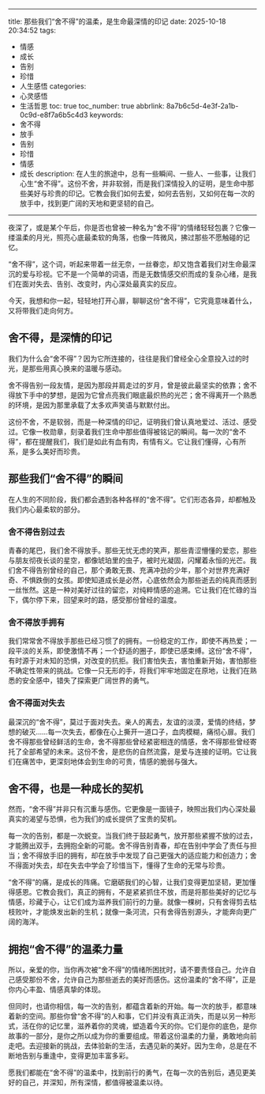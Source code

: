 
---
title: 那些我们“舍不得”的温柔，是生命最深情的印记
date: 2025-10-18 20:34:52
tags:
  - 情感
  - 成长
  - 告别
  - 珍惜
  - 人生感悟
categories:
  - 心灵感悟
  - 生活哲思
toc: true
toc_number: true
abbrlink: 8a7b6c5d-4e3f-2a1b-0c9d-e8f7a6b5c4d3
keywords:
  - 舍不得
  - 放手
  - 告别
  - 珍惜
  - 情感
  - 成长
description: 在人生的旅途中，总有一些瞬间、一些人、一些事，让我们心生“舍不得”。这份不舍，并非软弱，而是我们深情投入的证明，是生命中那些美好与珍贵的印记。它教会我们如何去爱，如何去告别，又如何在每一次的放手中，找到更广阔的天地和更坚韧的自己。
---

夜深了，或是某个午后，你是否也曾被一种名为“舍不得”的情绪轻轻包裹？它像一缕温柔的月光，照亮心底最柔软的角落，也像一阵微风，拂过那些不愿触碰的记忆。

“舍不得”，这个词，听起来带着一丝无奈，一丝眷恋，却又饱含着我们对生命最深沉的爱与珍视。它不是一个简单的词语，而是无数情感交织而成的复杂心绪，是我们在面对失去、告别、改变时，内心深处最真实的反应。

今天，我想和你一起，轻轻地打开心扉，聊聊这份“舍不得”，它究竟意味着什么，又将带我们走向何方。

## 舍不得，是深情的印记

我们为什么会“舍不得”？因为它所连接的，往往是我们曾经全心全意投入过的时光，是那些用真心换来的温暖与感动。

舍不得告别一段友情，是因为那段并肩走过的岁月，曾是彼此最坚实的依靠；舍不得放下手中的梦想，是因为它曾点亮我们眼底最炽热的光芒；舍不得离开一个熟悉的环境，是因为那里承载了太多欢声笑语与默默付出。

这份不舍，不是软弱，而是一种深情的印记，证明我们曾认真地爱过、活过、感受过。它像一枚勋章，刻录着我们生命中那些值得被铭记的瞬间。每一次的“舍不得”，都在提醒我们，我们是如此有血有肉，有情有义。它让我们懂得，心有所系，是多么美好而珍贵。

## 那些我们“舍不得”的瞬间

在人生的不同阶段，我们都会遇到各种各样的“舍不得”。它们形态各异，却都触及我们内心最柔软的部分。

### 舍不得告别过去

青春的尾巴，我们舍不得放手。那些无忧无虑的笑声，那些青涩懵懂的爱恋，那些与朋友彻夜长谈的星空，都像琥珀里的虫子，被时光凝固，闪耀着永恒的光芒。我们舍不得告别曾经的自己，那个勇敢无畏、充满冲劲的少年，那个对世界充满好奇、不惧跌倒的女孩。即使知道成长是必然，心底依然会为那些逝去的纯真而感到一丝怅然。这是一种对美好过往的留恋，对纯粹情感的追溯。它让我们在忙碌的当下，偶尔停下来，回望来时的路，感受那份曾经的温度。

### 舍不得放手拥有

我们常常舍不得放手那些已经习惯了的拥有。一份稳定的工作，即使不再热爱；一段平淡的关系，即使激情不再；一个舒适的圈子，即使已感束缚。这份“舍不得”，有时源于对未知的恐惧，对改变的抗拒。我们害怕失去，害怕重新开始，害怕那些不确定性带来的挑战。它像一只无形的手，将我们牢牢地固定在原地，让我们在熟悉的安全感中，错失了探索更广阔世界的勇气。

### 舍不得面对失去

最深沉的“舍不得”，莫过于面对失去。亲人的离去，友谊的淡漠，爱情的终结，梦想的破灭……每一次失去，都像在心上撕开一道口子，血肉模糊，痛彻心扉。我们舍不得那些曾经鲜活的生命，舍不得那些曾经紧密相连的情感，舍不得那些曾经寄托了全部希望的未来。这份不舍，是悲伤的自然流露，是爱与连接的证明。它让我们在痛苦中，更深刻地体会到生命的可贵，情感的脆弱与强大。

## 舍不得，也是一种成长的契机

然而，“舍不得”并非只有沉重与感伤。它更像是一面镜子，映照出我们内心深处最真实的渴望与恐惧，也为我们的成长提供了宝贵的契机。

每一次的告别，都是一次蜕变。当我们终于鼓起勇气，放开那些紧握不放的过去，才能腾出双手，去拥抱全新的可能。舍不得告别青春，却在告别中学会了责任与担当；舍不得放手旧的拥有，却在放手中发现了自己更强大的适应能力和创造力；舍不得面对失去，却在失去中学会了珍惜当下，懂得了生命的无常与珍贵。

“舍不得”的痛，是成长的阵痛。它磨砺我们的心智，让我们变得更加坚韧，更加懂得感恩。它教会我们，真正的拥有，不是紧紧抓住不放，而是将那些美好的记忆与情感，珍藏于心，让它们成为滋养我们前行的力量。就像一棵树，只有舍得剪去枯枝败叶，才能焕发出新的生机；就像一条河流，只有舍得告别源头，才能奔向更广阔的海洋。

## 拥抱“舍不得”的温柔力量

所以，亲爱的你，当你再次被“舍不得”的情绪所困扰时，请不要责怪自己。允许自己感受那份不舍，允许自己为那些逝去的美好而感伤。这份温柔的“舍不得”，正是你内心丰盈、情感真挚的体现。

但同时，也请你相信，每一次的告别，都蕴含着新的开始。每一次的放手，都意味着新的空间。那些你曾“舍不得”的人和事，它们并没有真正消失，而是以另一种形式，活在你的记忆里，滋养着你的灵魂，塑造着今天的你。它们是你的底色，是你故事的一部分，是你之所以成为你的重要组成。带着这份温柔的力量，勇敢地向前走吧。去迎接新的挑战，去体验新的生活，去遇见新的美好。因为生命，总是在不断地告别与重逢中，变得更加丰富多彩。

愿我们都能在“舍不得”的温柔中，找到前行的勇气，在每一次的告别后，遇见更美好的自己，并深知，所有深情，都值得被温柔以待。
